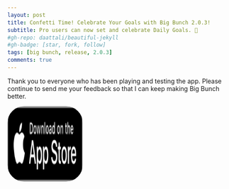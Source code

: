 ```yaml
---
layout: post
title: Confetti Time! Celebrate Your Goals with Big Bunch 2.0.3!
subtitle: Pro users can now set and celebrate Daily Goals. 🎉
#gh-repo: daattali/beautiful-jekyll
#gh-badge: [star, fork, follow]
tags: [big bunch, release, 2.0.3]
comments: true
---
```

Thank you to everyone who has been playing and testing the app. Please continue to send me your feedback so that I can keep making Big Bunch better.

<a href="https://apps.apple.com/us/app/big-bunch/id1620207662" style="width: 170px; height: 170px; border-radius: 22%; overflow: hidden; display: inline-block; vertical-align: middle;"><img src="/assets/img/black.svg" alt="Big Bunch" style="width: 170px; height: 170px; border-radius: 22%; overflow: hidden; display: inline-block; vertical-align: middle;"></a>
